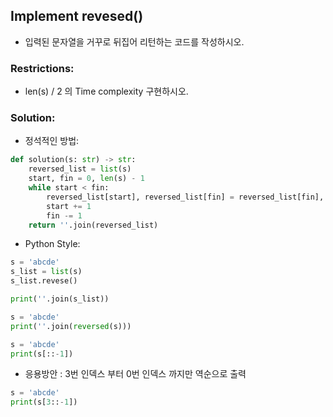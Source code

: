 ## Implement revesed()
* 입력된 문자열을 거꾸로 뒤집어 리턴하는 코드를 작성하시오.

### Restrictions:
* len(s) / 2 의 Time complexity 구현하시오.


### Solution:

* 정석적인 방법:
```python
def solution(s: str) -> str:                                                                                
    reversed_list = list(s)                                                                                 
    start, fin = 0, len(s) - 1                                                                              
    while start < fin:                                                                                      
        reversed_list[start], reversed_list[fin] = reversed_list[fin], reversed_list[start]                 
        start += 1                                                                                          
        fin -= 1                                                                                            
    return ''.join(reversed_list)                                                                           
```

* Python Style:

```python
s = 'abcde'
s_list = list(s)
s_list.revese()

print(''.join(s_list))
```

```python
s = 'abcde'
print(''.join(reversed(s)))
```

```python
s = 'abcde'
print(s[::-1])
```

* 응용방안 : 3번 인덱스 부터 0번 인덱스 까지만 역순으로 출력

```python
s = 'abcde'
print(s[3::-1])
```
